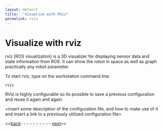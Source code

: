 ```yaml
---
layout: default
title:  "Visualize with RViz"
permalink: rviz
---
```


# Visualize with rviz

rviz (ROS visualization) is a 3D visualizer for displaying sensor data and state information from ROS. It can show the robot in space as well as graph practically any robot parameter.

To start rviz, type on the workstation command line:

  `rviz`

RViz is highly configurable so its possible to save a previous configuration and reuse it again and again.

<insert some description of the configuration file, and how to make use of it and insert a link to a previously utilized configuration file>

<<[back](connect_network)- - - - - - - - - - [next](fiducials)>>
